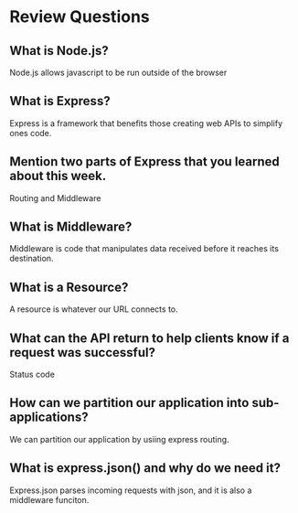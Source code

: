 # Review Questions

## What is Node.js?

Node.js allows javascript to be run outside of the browser

## What is Express?

Express is a framework that benefits those creating web APIs to simplify ones code. 

## Mention two parts of Express that you learned about this week.

Routing and Middleware

## What is Middleware?

Middleware is code that manipulates data received before it reaches its destination.


## What is a Resource?
A resource is whatever our URL connects to.


## What can the API return to help clients know if a request was successful?
Status code

## How can we partition our application into sub-applications?

We can partition our application by usiing express routing.

## What is express.json() and why do we need it?

Express.json parses incoming requests with json, and it is also a middleware funciton. 


